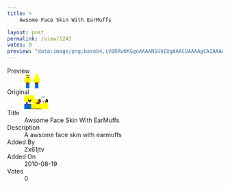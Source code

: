 ```yaml
---
title: >
    Awsome Face Skin With EarMuffs

layout: post
permalink: /view/1241
votes: 0
preview: "data:image/png;base64,iVBORw0KGgoAAAANSUhEUgAAACUAAAAgCAIAAAAaMSbnAAAABnRSTlMA/wD/AP5AXyvrAAAAyElEQVRIie2WYQ6DIAyFXxdPND0TnknOpDuS3Q/WKISqJHQxG+/XgwAflBRKzCs2PZDXqvQnOp+ujbBSl7SJPoY58rWUOR/L8lyRc8AzRabxZAYgcQShajAzPABEmNEHP2Ax5wX1WGpyRFS+/SQXyzLq2/n3jzxSvBWPFW/Fs9RteFT75k54Bn8DoL1n3k/BODca8vwgzkU9br60lleuwO1C1cXvoYTXJ8c6qF/Kyh/a10s0vrLDeXrqvE1Xpt8mHxqv8Rrv53hvQVY7ZaJIyD0AAAAASUVORK5CYII="
---
```

<dl class="side-by-side">
<dt>Preview</dt>
<dd>
    <img class="preview" src="data:image/png;base64,iVBORw0KGgoAAAANSUhEUgAAACUAAAAgCAIAAAAaMSbnAAAABnRSTlMA/wD/AP5AXyvrAAAAyElEQVRIie2WYQ6DIAyFXxdPND0TnknOpDuS3Q/WKISqJHQxG+/XgwAflBRKzCs2PZDXqvQnOp+ujbBSl7SJPoY58rWUOR/L8lyRc8AzRabxZAYgcQShajAzPABEmNEHP2Ax5wX1WGpyRFS+/SQXyzLq2/n3jzxSvBWPFW/Fs9RteFT75k54Bn8DoL1n3k/BODca8vwgzkU9br60lleuwO1C1cXvoYTXJ8c6qF/Kyh/a10s0vrLDeXrqvE1Xpt8mHxqv8Rrv53hvQVY7ZaJIyD0AAAAASUVORK5CYII=">
</dd>
<dt>Original</dt>
<dd>
    <img class="preview" src="data:image/png;base64,iVBORw0KGgoAAAANSUhEUgAAAEAAAAAgCAYAAACinX6EAAAA6UlEQVR42u3XCQ6DIBAF0LmTd+qduJN3mga3IBmWEbBQvslPtCkGHogjMRO3DPV+AAAA3QNwIlgBAAAAAPoFUAKVbmz69h0BlO7uz9pndvKKdF0BYLuXWfY8BfDa81AAZ+dDAGz/ffzunksAKsSRAI6B385fAXhhD5A6z9rnvymAVIa2AggNYKWFz8Rmf0iAnDrfDpy3LgdfnxW+Ez4r31K5rvBnSpi5ovuXV0YAAMBcAMbuoG78TlE8v36NloP4M64MAAAAADmUuMYKAAAApgAgwgqYF8AYc+VvAaKltAOQW1rXLrVTw/8CtO3HvNOV0kIAAAAASUVORK5CYII=">
</dd>
<dt>Title</dt>
<dd>Awsome Face Skin With EarMuffs</dd>
<dt>Description</dt>
<dd>A awsome face skin with earmuffs</dd>
<dt>Added By</dt>
<dd>Zx61jtv</dd>
<dt>Added On</dt>
<dd>2010-08-19</dd>
<dt>Votes</dt>
<dd>0</dd>
</dl>
